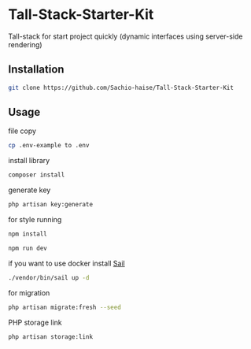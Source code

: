 # Tall-Stack-Starter-Kit

Tall-stack for start project quickly (dynamic interfaces using server-side rendering)

## Installation
```bash
git clone https://github.com/Sachio-haise/Tall-Stack-Starter-Kit
```

## Usage
file copy
```bash
cp .env-example to .env
```
install library
```bash
composer install   
```
generate key
```bash
php artisan key:generate
```
for style running
```bash
npm install
```
```bash
npm run dev 
```
if you want to use docker install [Sail](https://laravel.com/docs/10.x/sail)
```bash
./vendor/bin/sail up -d
```

for migration
```bash
php artisan migrate:fresh --seed 
```

PHP storage link
```bash
php artisan storage:link
```
